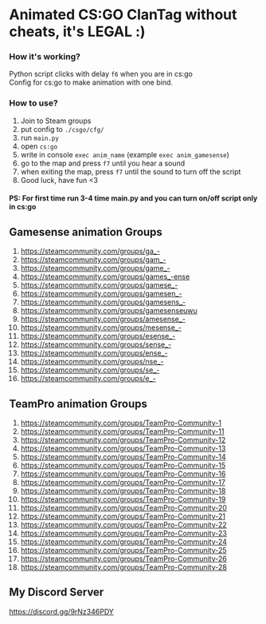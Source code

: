 # Animated CS:GO ClanTag without cheats, it's LEGAL :)

### How it's working?
Python script clicks with delay ```f6``` when you are in cs:go <br/>
Config for cs:go to make animation with one bind.

### How to use?
1. Join to Steam groups
2. put config to ```./csgo/cfg/```
3. run ```main.py```
4. open ```cs:go```
5. write in console ```exec anim_name``` (example ```exec anim_gamesense```)
6. go to the map and press ```f7``` until you hear a sound
7. when exiting the map, press ```f7``` until the sound to turn off the script
8. Good luck, have fun <3 <br/>
<h4>PS: For first time run 3-4 time main.py and you can turn on/off script only in cs:go<h4/>

## Gamesense animation Groups
 1. https://steamcommunity.com/groups/ga_-
 2. https://steamcommunity.com/groups/gam_-
 3. https://steamcommunity.com/groups/game_-
 4. https://steamcommunity.com/groups/games_-ense
 5. https://steamcommunity.com/groups/gamese_-
 6. https://steamcommunity.com/groups/gamesen_-
 7. https://steamcommunity.com/groups/gamesens_-
 8. https://steamcommunity.com/groups/gamesenseuwu
 9. https://steamcommunity.com/groups/amesense_-
 10. https://steamcommunity.com/groups/mesense_-
 11. https://steamcommunity.com/groups/esense_-
 12. https://steamcommunity.com/groups/sense_-
 13. https://steamcommunity.com/groups/ense_-
 14. https://steamcommunity.com/groups/nse_-
 15. https://steamcommunity.com/groups/se_-
 16. https://steamcommunity.com/groups/e_-

## TeamPro animation Groups
1. https://steamcommunity.com/groups/TeamPro-Community-1
2. https://steamcommunity.com/groups/TeamPro-Community-11
3. https://steamcommunity.com/groups/TeamPro-Community-12 
4. https://steamcommunity.com/groups/TeamPro-Community-13
5. https://steamcommunity.com/groups/TeamPro-Community-14
6. https://steamcommunity.com/groups/TeamPro-Community-15
7. https://steamcommunity.com/groups/TeamPro-Community-16
8. https://steamcommunity.com/groups/TeamPro-Community-17
9. https://steamcommunity.com/groups/TeamPro-Community-18
10. https://steamcommunity.com/groups/TeamPro-Community-19
11. https://steamcommunity.com/groups/TeamPro-Community-20
12. https://steamcommunity.com/groups/TeamPro-Community-21
13. https://steamcommunity.com/groups/TeamPro-Community-22
14. https://steamcommunity.com/groups/TeamPro-Community-23
15. https://steamcommunity.com/groups/TeamPro-Community-24
16. https://steamcommunity.com/groups/TeamPro-Community-25
17. https://steamcommunity.com/groups/TeamPro-Community-26
18. https://steamcommunity.com/groups/TeamPro-Community-28

## My Discord Server
https://discord.gg/9rNz346PDY
